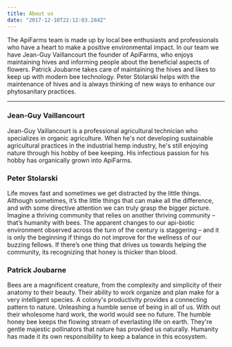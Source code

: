 ```yaml
---
title: About us
date: "2017-12-10T22:12:03.284Z"
---
```



The ApiFarms team is made up by local bee enthusiasts and professionals who have a heart to make a positive environmental impact.
In our team we have Jean-Guy Vaillancourt the founder of ApiFarms, who enjoys maintaining hives and informing people about the beneficial aspects of flowers. Patrick Joubarne takes care of maintaining the hives and likes to keep up with modern bee technology. Peter Stolarski helps with the maintenance of hives and is always thinking of new ways to enhance our phytosanitary practices.   



<hr>



### Jean-Guy Vaillancourt

Jean-Guy Vaillancourt is a professional agricultural technician who specializes in organic agriculture. When he's not developing sustainable agricultural practices in the industrial hemp industry, he's still enjoying nature through his hobby of bee keeping. His infectious passion for his hobby has organically grown into ApiFarms.



### Peter Stolarski
  
Life moves fast and sometimes we get distracted by the little things. Although sometimes, it’s the little things that can make all the difference, and with some directive attention we can truly grasp the bigger picture. Imagine a thriving community that relies on another thriving community – that’s humanity with bees. The apparent changes to our api-biotic environment observed across the turn of the century is staggering – and it is only the beginning if things do not improve for the wellness of our buzzing fellows. If there’s one thing that drives us towards helping the community, its recognizing that honey is thicker than blood.

### Patrick Joubarne

Bees are a magnificent creature, from the complexity and simplicity of their anatomy to their beauty. Their ability to work organize and plan make for a very intelligent species. A colony's productivity provides a connecting pattern to nature. Unleashing a humble sense of being in all of us. With out their wholesome hard work, the world would see no future. The humble honey bee keeps the flowing stream of everlasting life on earth. They're gentle majestic pollinators that nature has provided us naturally. Humanity has made it its own responsibility to keep a balance in this ecosystem.

